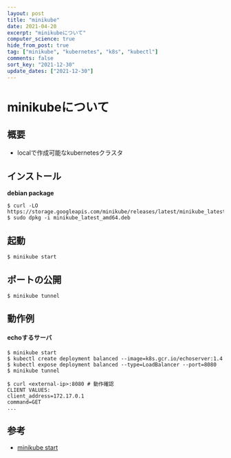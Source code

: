 ```yaml
---
layout: post
title: "minikube"
date: 2021-04-20
excerpt: "minikubeについて"
computer_science: true
hide_from_post: true
tag: ["minikube", "kubernetes", "k8s", "kubectl"]
comments: false
sort_key: "2021-12-30"
update_dates: ["2021-12-30"]
---
```


# minikubeについて

## 概要
 - localで作成可能なkubernetesクラスタ

## インストール

**debian package**
```console
$ curl -LO https://storage.googleapis.com/minikube/releases/latest/minikube_latest_amd64.deb
$ sudo dpkg -i minikube_latest_amd64.deb
```

## 起動

```console
$ minikube start
```

## ポートの公開

```console
$ minikube tunnel
```

## 動作例

#### echoするサーバ

```console
$ minikube start
$ kubectl create deployment balanced --image=k8s.gcr.io/echoserver:1.4  
$ kubectl expose deployment balanced --type=LoadBalancer --port=8080
$ minikube tunnel

$ curl <external-ip>:8080 # 動作確認
CLIENT VALUES:
client_address=172.17.0.1
command=GET
...
```

## 参考
 - [minikube start](https://minikube.sigs.k8s.io/docs/start/)

